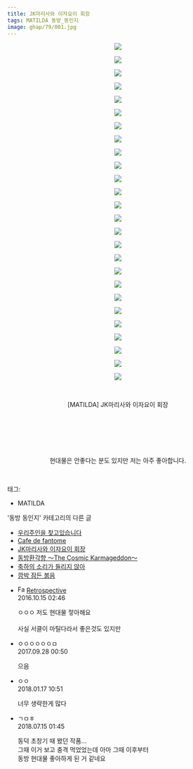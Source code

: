 ```yaml
---
title: JK마리사와 이자요이 회장
tags: MATILDA 동방_동인지
image: ghap/79/001.jpg
---
```

<div class="article">
<p style="text-align: center; clear: none; float: none;"><img src="{{ site.nasurl }}/ghap/79/001.jpg"/></p>
<p style="text-align: center; clear: none; float: none;"><img src="{{ site.nasurl }}/ghap/79/002.jpg"/></p>
<p style="text-align: center; clear: none; float: none;"><img src="{{ site.nasurl }}/ghap/79/003.jpg"/></p>
<p style="text-align: center; clear: none; float: none;"><img src="{{ site.nasurl }}/ghap/79/004.jpg"/></p>
<p style="text-align: center; clear: none; float: none;"><img src="{{ site.nasurl }}/ghap/79/005.jpg"/></p>
<p style="text-align: center; clear: none; float: none;"><img src="{{ site.nasurl }}/ghap/79/006.jpg"/></p>
<p style="text-align: center; clear: none; float: none;"><img src="{{ site.nasurl }}/ghap/79/007.jpg"/></p>
<p style="text-align: center; clear: none; float: none;"><img src="{{ site.nasurl }}/ghap/79/008.jpg"/></p>
<p style="text-align: center; clear: none; float: none;"><img src="{{ site.nasurl }}/ghap/79/009.jpg"/></p>
<p style="text-align: center; clear: none; float: none;"><img src="{{ site.nasurl }}/ghap/79/010.jpg"/></p>
<p style="text-align: center; clear: none; float: none;"><img src="{{ site.nasurl }}/ghap/79/011.jpg"/></p>
<p style="text-align: center; clear: none; float: none;"><img src="{{ site.nasurl }}/ghap/79/012.jpg"/></p>
<p style="text-align: center; clear: none; float: none;"><img src="{{ site.nasurl }}/ghap/79/013.jpg"/></p>
<p style="text-align: center; clear: none; float: none;"><img src="{{ site.nasurl }}/ghap/79/014.jpg"/></p>
<p style="text-align: center; clear: none; float: none;"><img src="{{ site.nasurl }}/ghap/79/015.jpg"/></p>
<p style="text-align: center; clear: none; float: none;"><img src="{{ site.nasurl }}/ghap/79/016.jpg"/></p>
<p style="text-align: center; clear: none; float: none;"><img src="{{ site.nasurl }}/ghap/79/017.jpg"/></p>
<p style="text-align: center; clear: none; float: none;"><img src="{{ site.nasurl }}/ghap/79/018.jpg"/></p>
<p style="text-align: center; clear: none; float: none;"><img src="{{ site.nasurl }}/ghap/79/019.jpg"/></p>
<p style="text-align: center; clear: none; float: none;"><img src="{{ site.nasurl }}/ghap/79/020.jpg"/></p>
<p style="text-align: center; clear: none; float: none;"><img src="{{ site.nasurl }}/ghap/79/021.jpg"/></p>
<p style="text-align: center; clear: none; float: none;"><img src="{{ site.nasurl }}/ghap/79/022.jpg"/></p>
<p style="text-align: center; clear: none; float: none;"><img src="{{ site.nasurl }}/ghap/79/023.jpg"/></p>
<p style="text-align: center; clear: none; float: none;"><img src="{{ site.nasurl }}/ghap/79/024.jpg"/></p>
<p style="text-align: center; clear: none; float: none;"><img src="{{ site.nasurl }}/ghap/79/025.jpg"/></p>
<p style="text-align: center; clear: none; float: none;"><img src="{{ site.nasurl }}/ghap/79/026.jpg"/></p>
<p style="text-align: center; clear: none; float: none;"><br/></p>
<p style="text-align: center; clear: none; float: none;">[MATILDA] JK마리사와 이자요이 회장</p>
<p style="text-align: center; clear: none; float: none;"><br/></p>
<p style="text-align: center; clear: none; float: none;"><br/></p>
<p style="text-align: center; clear: none; float: none;"><br/></p>
<p style="text-align: center; clear: none; float: none;">현대물은 안좋다는 분도 있지만 저는 아주 좋아합니다.</p>
<p><br/></p>
</div><div class="tagTrail">
<p>태그: </p>
<ul>
<li>MATILDA</li>
</ul>
</div><div class="another">
<p>'동방 동인지' 카테고리의 다른 글</p>
<ul>
<li><a href="/2016-06-16-ghap_81">우리주인을 찾고있습니다</a></li>
<li><a href="/2016-06-16-ghap_80">Cafe de fantome</a></li>
<li><a href="/2016-06-16-ghap_79">JK마리사와 이자요이 회장</a></li>
<li><a href="/2016-06-16-ghap_77">동방환각향 ～The Cosmic Karmageddon～</a></li>
<li><a href="/2016-06-16-ghap_76">축하의 소리가 들리지 않아</a></li>
<li><a href="/2016-06-16-ghap_75">깜박 잠든 붉음</a></li>
</ul>
</div><div class="cb_module cb_fluid">
<div class="cb_wrt cb_profile">
<div class="comment">
<ul>
<li class="cb_thumb_off" id="comment14828559">
<div class="cb_comment_area">
<div class="cb_info_area">
<div class="cb_section">
<span class="cb_nick_name"><img alt="Favicon of http://retropective53.tistory.com" height="16" onerror="this.onerror=null;this.parentNode.removeChild(this)" src="http://retropective53.tistory.com/favicon.ico" width="16"/> <a href="http://retropective53.tistory.com" onclick="return openLinkInNewWindow(this)">Retrospective</a></span>
</div>
<div class="cb_section">
<span class="cb_date">2016.10.15 02:46 </span>
</div>
</div>
<div class="cb_dsc_comment">
<p class="cb_dsc">
											ㅇㅇㅇ 저도 현대물 젛아해요 <br/>
<br/>
사실 서클이 마틸다라서 좋은것도 있지만
										</p>
</div>
</div></li>
<li class="cb_thumb_off" id="comment15092063">
<div class="cb_comment_area">
<div class="cb_info_area">
<div class="cb_section">
<span class="cb_nick_name">ㅇㅇㅇㅇㅇㅇㅁ</span>
</div>
<div class="cb_section">
<span class="cb_date">2017.09.28 00:50 </span>
</div>
</div>
<div class="cb_dsc_comment">
<p class="cb_dsc">
											으음
										</p>
</div>
</div></li>
<li class="cb_thumb_off" id="comment15176246">
<div class="cb_comment_area">
<div class="cb_info_area">
<div class="cb_section">
<span class="cb_nick_name">ㅇㅇ</span>
</div>
<div class="cb_section">
<span class="cb_date">2018.01.17 10:51 </span>
</div>
</div>
<div class="cb_dsc_comment">
<p class="cb_dsc">
											너무 생략한게 많다
										</p>
</div>
</div></li>
<li class="cb_thumb_off" id="comment15286808">
<div class="cb_comment_area">
<div class="cb_info_area">
<div class="cb_section">
<span class="cb_nick_name">ㄱㅁㅎ</span>
</div>
<div class="cb_section">
<span class="cb_date">2018.07.15 01:45 </span>
</div>
</div>
<div class="cb_dsc_comment">
<p class="cb_dsc">
											동덕 초창기 때 봤던 작품...<br/>
그때 이거 보고 충격 먹었었는데 아마 그때 이후부터<br/>
동방 현대물 좋아하게 된 거 같네요<br/>
</p>
</div>
</div></li>
</ul>
</div>
</div><!-- commentList close -->
</div>